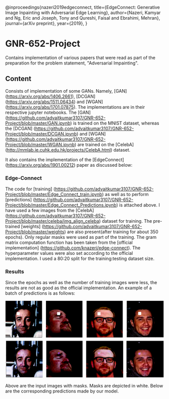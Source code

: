 @inproceedings{nazeri2019edgeconnect,
  title={EdgeConnect: Generative Image Inpainting with Adversarial Edge Learning},
  author={Nazeri, Kamyar and Ng, Eric and Joseph, Tony and Qureshi, Faisal and Ebrahimi, Mehran},
  journal={arXiv preprint},
  year={2019},
}

# GNR-652-Project
Contains implementation of various papers that were read as part of the preparation for the problem statement, "Adversarial Impainting".

## Content
Consists of implementation of some GANs. Namely, [GAN] (https://arxiv.org/abs/1406.2661), [DCGAN] (https://arxiv.org/abs/1511.06434) and [WGAN] (https://arxiv.org/abs/1701.07875). The implementations are in their respective jupyter notebooks. The [GAN] (https://github.com/advaitkumar3107/GNR-652-Project/blob/master/GAN.ipynb) is trained on the MNIST dataset, whereas the [DCGAN] (https://github.com/advaitkumar3107/GNR-652-Project/blob/master/DCGAN.ipynb) and [WGAN] (https://github.com/advaitkumar3107/GNR-652-Project/blob/master/WGAN.ipynb) are trained on the [CelebA] (http://mmlab.ie.cuhk.edu.hk/projects/CelebA.html) dataset. 

It also contains the implementation of the [EdgeConnect] (https://arxiv.org/abs/1901.00212) paper as discussed below:

### Edge-Connect
The code for [training] (https://github.com/advaitkumar3107/GNR-652-Project/blob/master/Edge_Connect_train.ipynb) as well as to perform [predictions] (https://github.com/advaitkumar3107/GNR-652-Project/blob/master/Edge_Connect_Predictions.ipynb) is attached above. I have used a few images from the [CelebA] (https://github.com/advaitkumar3107/GNR-652-Project/blob/master/celeba/img_align_celeba) dataset for training. The pre-trained [weights] (https://github.com/advaitkumar3107/GNR-652-Project/blob/master/weights) are also present(after training for about 350 epochs). Only regular masks were used as part of the training. The gram matrix computation function has been taken from the [official implementation] (https://github.com/knazeri/edge-connect). The hyperparameter values were also set according to the official implementation. I used a 80:20 split for the training:testing dataset size.

### Results
Since the epochs as well as the number of training images were less, the results are not as good as the official implementation. An example of a batch of predictions is as follows:
<p align='center'>  
  <img src='https://github.com/advaitkumar3107/GNR-652-Project/blob/master/edge_connect.png' width='870'/>
</p>
Above are the input images with masks. Masks are depicted in white. Below are the corresponding predictions made by our model.


